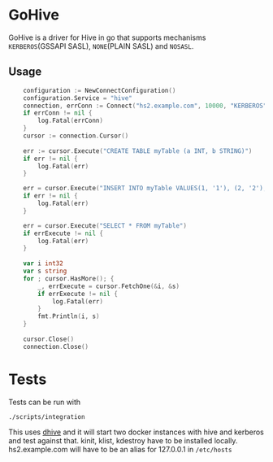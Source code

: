 # GoHive

GoHive is a driver for Hive in go that supports mechanisms `KERBEROS`(GSSAPI SASL), `NONE`(PLAIN SASL) and `NOSASL`.

## Usage

```go
    configuration := NewConnectConfiguration()
	configuration.Service = "hive"
	connection, errConn := Connect("hs2.example.com", 10000, "KERBEROS", configuration)
	if errConn != nil {
		log.Fatal(errConn)
	}
    cursor := connection.Cursor()
    
    err := cursor.Execute("CREATE TABLE myTable (a INT, b STRING)")
	if err != nil {
		log.Fatal(err)
	}

	err = cursor.Execute("INSERT INTO myTable VALUES(1, '1'), (2, '2'), (3, '3'), (4, '4')")
	if err != nil {
		log.Fatal(err)
    }

    err = cursor.Execute("SELECT * FROM myTable")
	if errExecute != nil {
		log.Fatal(err)
    }
    
    var i int32
	var s string
    for ; cursor.HasMore(); {
		_, errExecute = cursor.FetchOne(&i, &s)
		if errExecute != nil {
			log.Fatal(err)
		}
		fmt.Println(i, s)
    }
    
    cursor.Close()
    connection.Close()
```

# Tests
Tests can be run with 
```
./scripts/integration
```
This uses [dhive](https://github.com/beltran/dhive) and it will start two docker instances with hive and kerberos and test against that. kinit, klist, kdestroy have to be installed locally. hs2.example.com will have to be an alias for 127.0.0.1 in `/etc/hosts`
